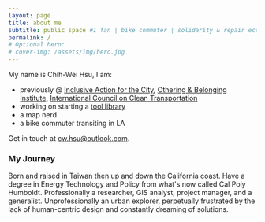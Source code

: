 ```yaml
---
layout: page
title: about me
subtitle: public space #1 fan | bike commuter | solidarity & repair economy
permalink: /
# Optional hero:
# cover-img: /assets/img/hero.jpg
---
```


My name is Chih-Wei Hsu, I am: 

- previously @ <a href="https://inclusiveaction.org" target="_blank">Inclusive Action for the City</a>, <a href="https://belonging.berkeley.edu/" target="_blank">Othering & Belonging Institute</a>, <a href="https://theicct.org/" target="_blank">International Council on Clean Transportation</a>  
- working on starting a <a href="https://latoollibrary.org/" target="_blank">tool library</a>  
- a map nerd  
- a bike commuter transiting in LA   


Get in touch at cw.hsu@outlook.com. 

### My Journey

Born and raised in Taiwan then up and down the California coast. Have a degree in Energy Technology and Policy from what's now called Cal Poly Humboldt. Professionally a researcher, 
GIS analyst, project manager, and a generalist. Unprofessionally an urban explorer, perpetually frustrated by the lack of human-centric design and constantly dreaming of solutions.  